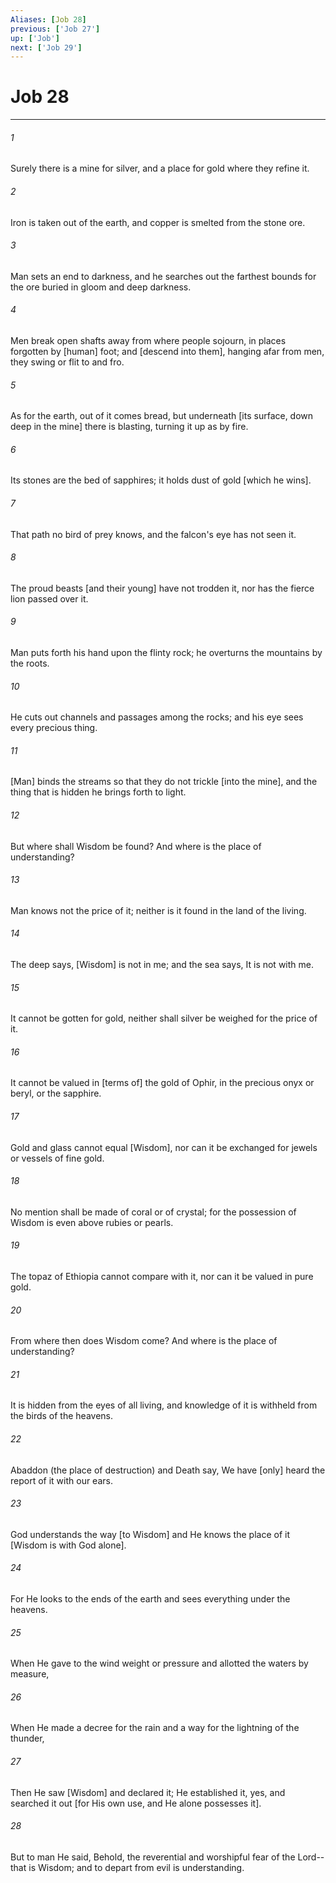 ```yaml
---
Aliases: [Job 28]
previous: ['Job 27']
up: ['Job']
next: ['Job 29']
---
```

# Job 28

***














###### 1 






Surely there is a mine for silver, and a place for gold where they refine it. 













###### 2 






Iron is taken out of the earth, and copper is smelted from the stone ore. 













###### 3 






Man sets an end to darkness, and he searches out the farthest bounds for the ore buried in gloom and deep darkness. 













###### 4 






Men break open shafts away from where people sojourn, in places forgotten by [human] foot; and [descend into them], hanging afar from men, they swing or flit to and fro. 













###### 5 






As for the earth, out of it comes bread, but underneath [its surface, down deep in the mine] there is blasting, turning it up as by fire. 













###### 6 






Its stones are the bed of sapphires; it holds dust of gold [which he wins]. 













###### 7 






That path no bird of prey knows, and the falcon's eye has not seen it. 













###### 8 






The proud beasts [and their young] have not trodden it, nor has the fierce lion passed over it. 













###### 9 






Man puts forth his hand upon the flinty rock; he overturns the mountains by the roots. 













###### 10 






He cuts out channels and passages among the rocks; and his eye sees every precious thing. 













###### 11 






[Man] binds the streams so that they do not trickle [into the mine], and the thing that is hidden he brings forth to light. 













###### 12 






But where shall Wisdom be found? And where is the place of understanding? 













###### 13 






Man knows not the price of it; neither is it found in the land of the living. 













###### 14 






The deep says, [Wisdom] is not in me; and the sea says, It is not with me. 













###### 15 






It cannot be gotten for gold, neither shall silver be weighed for the price of it. 













###### 16 






It cannot be valued in [terms of] the gold of Ophir, in the precious onyx or beryl, or the sapphire. 













###### 17 






Gold and glass cannot equal [Wisdom], nor can it be exchanged for jewels or vessels of fine gold. 













###### 18 






No mention shall be made of coral or of crystal; for the possession of Wisdom is even above rubies or pearls. 













###### 19 






The topaz of Ethiopia cannot compare with it, nor can it be valued in pure gold. 













###### 20 






From where then does Wisdom come? And where is the place of understanding? 













###### 21 






It is hidden from the eyes of all living, and knowledge of it is withheld from the birds of the heavens. 













###### 22 






Abaddon (the place of destruction) and Death say, We have [only] heard the report of it with our ears. 













###### 23 






God understands the way [to Wisdom] and He knows the place of it [Wisdom is with God alone]. 













###### 24 






For He looks to the ends of the earth and sees everything under the heavens. 













###### 25 






When He gave to the wind weight or pressure and allotted the waters by measure, 













###### 26 






When He made a decree for the rain and a way for the lightning of the thunder, 













###### 27 






Then He saw [Wisdom] and declared it; He established it, yes, and searched it out [for His own use, and He alone possesses it]. 













###### 28 






But to man He said, Behold, the reverential and worshipful fear of the Lord--that is Wisdom; and to depart from evil is understanding.
